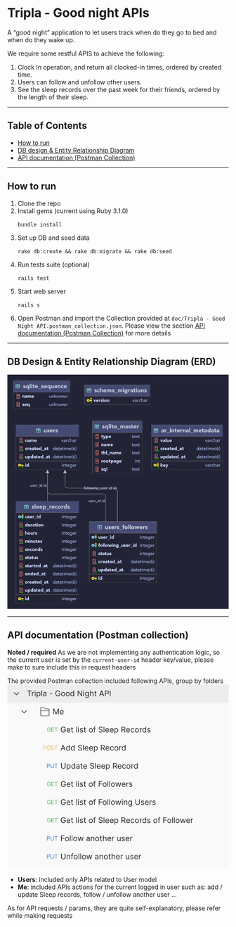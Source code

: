 # Tripla - Good night APIs

A “good night” application to let users track when do they go to bed and when do they wake up.

We require some restful APIS to achieve the following:

1. Clock In operation, and return all clocked-in times, ordered by created time.
2. Users can follow and unfollow other users.
3. See the sleep records over the past week for their friends, ordered by the length of their sleep.

------------------------------------------------------------------------

## Table of Contents

* [How to run](#how-to-run)
* [DB design & Entity Relationship Diagram](#db-design--entity-relationship-diagram-erd)
* [API documentation (Postman Collection)](#api-documentation-postman-collection)

------------------------------------------------------------------------

## How to run

1. Clone the repo
2. Install gems (current using Ruby 3.1.0)
    ```
   bundle install
    ```
3. Set up DB and seed data
    ```
   rake db:create && rake db:migrate && rake db:seed
    ```
4. Run tests suite (optional)
    ```
   rails test
    ```
5. Start web server
    ```
   rails s
    ```
6. Open Postman and import the Collection provided at `doc/Tripla - Good Night API.postman_collection.json`.
Please view the section [API documentation (Postman Collection)](#api-documentation-postman-collection) for more details

------------------------------------------------------------------------

## DB Design & Entity Relationship Diagram (ERD)

![ERD.png](doc/img/ERD.png)

------------------------------------------------------------------------

## API documentation (Postman collection)

**Noted / required**
As we are not implementing any authentication logic, so the current user is set by the `current-user-id` header key/value, please make to sure include this in request headers

The provided Postman collection included following APIs, group by folders
![api_list.png](doc/img/api_list.png)

- **Users**: included only APIs related to User model
- **Me**: included APIs actions for the current logged in user such as: add / update Sleep records, follow / unfollow another user ...

As for API requests / params, they are quite self-explanatory, please refer while making requests
